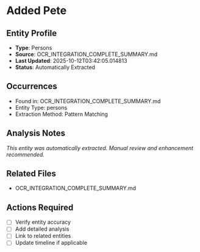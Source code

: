 # Added Pete

## Entity Profile
- **Type**: Persons
- **Source**: OCR_INTEGRATION_COMPLETE_SUMMARY.md
- **Last Updated**: 2025-10-12T03:42:05.014813
- **Status**: Automatically Extracted

## Occurrences
- Found in: OCR_INTEGRATION_COMPLETE_SUMMARY.md
- Entity Type: persons
- Extraction Method: Pattern Matching

## Analysis Notes
*This entity was automatically extracted. Manual review and enhancement recommended.*

## Related Files
- OCR_INTEGRATION_COMPLETE_SUMMARY.md

## Actions Required
- [ ] Verify entity accuracy
- [ ] Add detailed analysis
- [ ] Link to related entities
- [ ] Update timeline if applicable
